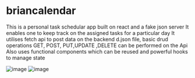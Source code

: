# briancalendar
This is a personal task schedular app built on react and a fake json server
It enables one to keep track on the assigned tasks for a particular day 
It utilises fetch api to post data on the backend d.json file, basic drud operations GET, POST, PUT,UPDATE ,DELETE can be performed on the Api
Also uses functional components which can be reused and powerful hooks to manage state

![image](https://user-images.githubusercontent.com/61404473/151965028-59edc957-885c-43aa-b86b-ed8da3151932.png)
![image](https://user-images.githubusercontent.com/61404473/151965335-9581a723-4a06-4ace-a034-87d81a836868.png)

